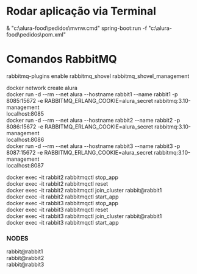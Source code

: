 # Rodar aplicação via Terminal

& "c:\alura-food\pedidos\mvnw.cmd" spring-boot:run -f "c:\alura-food\pedidos\pom.xml"

# Comandos RabbitMQ
rabbitmq-plugins enable rabbitmq_shovel rabbitmq_shovel_management
<br>

docker network create alura
<br>
docker run -d --rm --net alura --hostname rabbit1 --name rabbit1 -p 8085:15672 -e RABBITMQ_ERLANG_COOKIE=alura_secret rabbitmq:3.10-management
<br>
localhost:8085
<br>
docker run -d --rm --net alura --hostname rabbit2 --name rabbit2 -p 8086:15672 -e RABBITMQ_ERLANG_COOKIE=alura_secret rabbitmq:3.10-management
<br>
localhost:8086
<br>
docker run -d --rm --net alura --hostname rabbit3 --name rabbit3 -p 8087:15672 -e RABBITMQ_ERLANG_COOKIE=alura_secret rabbitmq:3.10-management
<br>
localhost:8087
<br>

docker exec -it rabbit2 rabbitmqctl stop_app
<br>
docker exec -it rabbit2 rabbitmqctl reset
<br>
docker exec -it rabbit2 rabbitmqctl join_cluster rabbit@rabbit1
<br>
docker exec -it rabbit2 rabbitmqctl start_app
<br>
docker exec -it rabbit3 rabbitmqctl stop_app
<br>
docker exec -it rabbit3 rabbitmqctl reset
<br>
docker exec -it rabbit3 rabbitmqctl join_cluster rabbit@rabbit1
<br>
docker exec -it rabbit3 rabbitmqctl start_app
<br>
### NODES
rabbit@rabbit1
<br>
rabbit@rabbit2
<br>
rabbit@rabbit3
